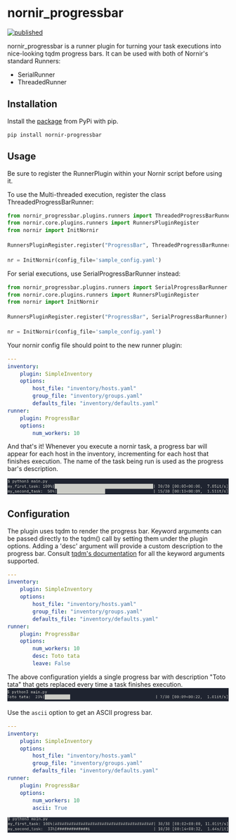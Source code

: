 # nornir_progressbar
[![published](https://static.production.devnetcloud.com/codeexchange/assets/images/devnet-published.svg)](https://developer.cisco.com/codeexchange/github/repo/matman26/nornir_csv)

nornir_progressbar is a runner plugin for turning your task executions into 
nice-looking tqdm progress bars. It can be used with both of Nornir's 
standard Runners:
+ SerialRunner
+ ThreadedRunner

## Installation
Install the [package](https://pypi.org/project/nornir-progressbar/) from PyPi with pip.

```
pip install nornir-progressbar
```

## Usage
Be sure to register the RunnerPlugin within your Nornir script before using it.

To use the Multi-threaded execution, register the class ThreadedProgressBarRunner:
```python
from nornir_progressbar.plugins.runners import ThreadedProgressBarRunner
from nornir.core.plugins.runners import RunnersPluginRegister
from nornir import InitNornir

RunnersPluginRegister.register("ProgressBar", ThreadedProgressBarRunner)

nr = InitNornir(config_file='sample_config.yaml')
```

For serial executions, use SerialProgressBarRunner instead:
```python
from nornir_progressbar.plugins.runners import SerialProgressBarRunner
from nornir.core.plugins.runners import RunnersPluginRegister
from nornir import InitNornir

RunnersPluginRegister.register("ProgressBar", SerialProgressBarRunner)

nr = InitNornir(config_file='sample_config.yaml')
```

Your nornir config file should point to the new runner plugin:
```yaml
---
inventory:
    plugin: SimpleInventory
    options:
        host_file: "inventory/hosts.yaml"
        group_file: "inventory/groups.yaml"
        defaults_file: "inventory/defaults.yaml"
runner:
    plugin: ProgressBar
    options:
        num_workers: 10
```

And that's it! Whenever you execute a nornir task, a progress bar will appear for 
each host in the inventory, incrementing for each host that finishes execution.
The name of the task being run is used as the progress bar's description.

![Progress bar example](progressbar.png)

## Configuration
The plugin uses tqdm to render the progress bar. Keyword arguments can be passed directly
to the tqdm() call by setting them under the plugin options. Adding a 'desc' argument will
provide a custom description to the progress bar. Consult 
[tqdm's documentation](https://tqdm.github.io/) for all the keyword arguments supported.

```yaml
---
inventory:
    plugin: SimpleInventory
    options:
        host_file: "inventory/hosts.yaml"
        group_file: "inventory/groups.yaml"
        defaults_file: "inventory/defaults.yaml"
runner:
    plugin: ProgressBar
    options:
        num_workers: 10
        desc: Toto tata
        leave: False
```

The above configuration yields a single progress bar with description "Toto tata"
that gets replaced every time a task finishes execution.
![Progress bar with description](progressbar_desc.png)

Use the `ascii` option to get an ASCII progress bar.
```yaml
---
inventory:
    plugin: SimpleInventory
    options:
        host_file: "inventory/hosts.yaml"
        group_file: "inventory/groups.yaml"
        defaults_file: "inventory/defaults.yaml"
runner:
    plugin: ProgressBar
    options:
        num_workers: 10
        ascii: True
```

![ASCII Progress Bar](ascii_progressbar.png)
